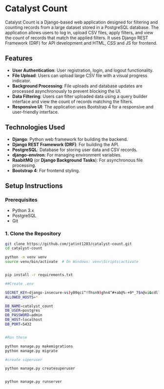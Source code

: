 # Catalyst Count

Catalyst Count is a Django-based web application designed for filtering and counting records from a large dataset stored in a PostgreSQL database. The application allows users to log in, upload CSV files, apply filters, and view the count of records that match the applied filters. It uses Django REST Framework (DRF) for API development and HTML, CSS  and JS for frontend.

## Features

- **User Authentication**: User registration, login, and logout functionality.
- **File Upload**: Users can upload large CSV file with a visual progress indicator.
- **Background Processing**: File uploads and database updates are processed asynchronously to prevent blocking the UI.
- **Data Filtering**: Users can filter uploaded data using a query builder interface and view the count of records matching the filters.
- **Responsive UI**: The application uses Bootstrap 4 for a responsive and user-friendly interface.

## Technologies Used

- **Django**: Python web framework for building the backend.
- **Django REST Framework (DRF)**: For building the API.
- **PostgreSQL**: Database for storing user data and CSV records.
- **django-environ**: For managing environment variables.
- **RaabitMQ** (or **Django Background Tasks**): For asynchronous file processing.
- **Bootstrap 4**: For frontend styling.

## Setup Instructions

### Prerequisites

- Python 3.x
- PostgreSQL
- Git

### 1. Clone the Repository

```bash
git clone https://github.com/jatint1203/catalyst-count.git
cd catalyst-count

python -m venv venv
source venv/bin/activate  # On Windows: venv\Scripts\activate


pip install -r requirements.txt

##Create .env

SECRET_KEY=django-insecure-vs)y09qci^!fhsn9)ghn4^#+ab@%-+9*_7$n@vi&cdllyufb-b
ALLOWED_HOSTS=*

DB_NAME=catalyst_count
DB_USER=postgres
DB_PASSWORD=admin
DB_HOST=localhost
DB_PORT=5432


#Run these 

python manage.py makemigrations
python manage.py migrate

#create superuser

python manage.py createsuperuser


python manage.py runserver
